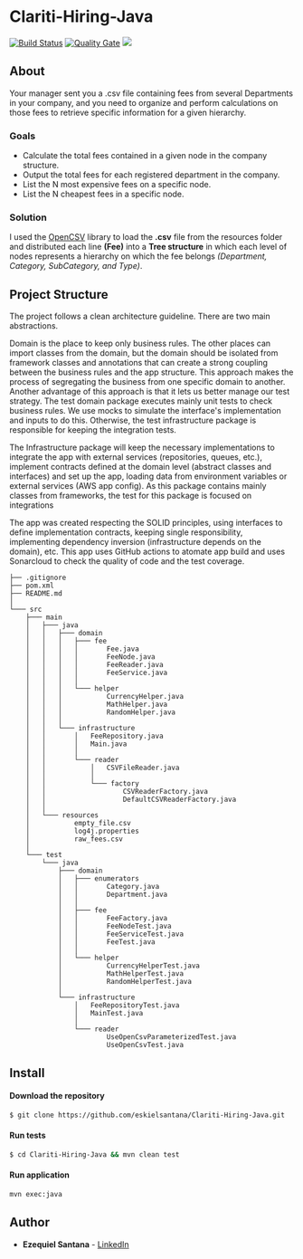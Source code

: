 # Clariti-Hiring-Java

[![Build Status](https://github.com/eskielsantana/Clariti-Hiring-Java/actions/workflows/build.yml/badge.svg)](https://github.com/seu-usuario/seu-repositorio/actions)
[![Quality Gate](https://sonarcloud.io/api/project_badges/measure?project=eskielsantana_Clariti-Hiring-Java&metric=alert_status)](https://sonarcloud.io/dashboard?id=eskielsantana_Clariti-Hiring-Java)
<a href="https://opensource.org/licenses/MIT"><img src="https://img.shields.io/badge/License-MIT-blue.svg"></a>

## About

Your manager sent you a .csv file containing fees from several Departments in your company, 
and you need to organize and perform calculations on those fees to retrieve specific information for a given hierarchy.

### Goals

* Calculate the total fees contained in a given node in the company structure.
* Output the total fees for each registered department in the company.
* List the N most expensive fees on a specific node.
* List the N cheapest fees in a specific node.

### Solution

I used the [OpenCSV](https://mvnrepository.com/artifact/com.opencsv/opencsv) library to load the **.csv** file from the resources folder and distributed each line **(Fee)**
into a **Tree structure** in which each level of nodes represents a hierarchy on which the fee belongs *(Department, Category, SubCategory, and Type)*.

## Project Structure

The project follows a clean architecture guideline. There are two main abstractions.

Domain is the place to keep only business rules. The other places can import classes from the domain, but the domain should be isolated from framework classes and annotations that can create a strong coupling between the business rules and the app structure. This approach makes the process of segregating the business from one specific domain to another. Another advantage of this approach is that it lets us better manage our test strategy. The test domain package executes mainly unit tests to check business rules. We use mocks to simulate the interface's implementation and inputs to do this. Otherwise, the test infrastructure package is responsible for keeping the integration tests.

The Infrastructure package will keep the necessary implementations to integrate the app with external services (repositories, queues, etc.), implement contracts defined at the domain level (abstract classes and interfaces) and set up the app, loading data from environment variables or external services (AWS app config). As this package contains mainly classes from frameworks, the test for this package is focused on integrations

The app was created respecting the SOLID principles, using interfaces to define implementation contracts, keeping single responsibility, implementing dependency inversion (infrastructure depends on the domain), etc. This app uses GitHub actions to atomate app build and uses Sonarcloud to check the quality of code and the test coverage.

```
├── .gitignore
├── pom.xml
├── README.md
│   
└─── src
    ├─── main
    │   ├─── java
    │   │   ├─── domain
    │   │   │   ├─── fee
    │   │   │   │       Fee.java
    │   │   │   │       FeeNode.java
    │   │   │   │       FeeReader.java
    │   │   │   │       FeeService.java
    │   │   │   │
    │   │   │   └─── helper
    │   │   │           CurrencyHelper.java
    │   │   │           MathHelper.java
    │   │   │           RandomHelper.java
    │   │   │
    │   │   └─── infrastructure
    │   │       │   FeeRepository.java
    │   │       │   Main.java
    │   │       │
    │   │       └─── reader
    │   │           │   CSVFileReader.java
    │   │           │
    │   │           └─── factory
    │   │                   CSVReaderFactory.java
    │   │                   DefaultCSVReaderFactory.java
    │   │
    │   └─── resources
    │           empty_file.csv
    │           log4j.properties
    │           raw_fees.csv
    │
    └─── test
        └─── java
            ├─── domain
            │   ├─── enumerators
            │   │       Category.java
            │   │       Department.java
            │   │
            │   ├─── fee
            │   │       FeeFactory.java
            │   │       FeeNodeTest.java
            │   │       FeeServiceTest.java
            │   │       FeeTest.java
            │   │
            │   └─── helper
            │           CurrencyHelperTest.java
            │           MathHelperTest.java
            │           RandomHelperTest.java
            │
            └─── infrastructure
                │   FeeRepositoryTest.java
                │   MainTest.java
                │
                └─── reader
                        UseOpenCsvParameterizedTest.java
                        UseOpenCsvTest.java
```

## Install
#### Download the repository
```sh
$ git clone https://github.com/eskielsantana/Clariti-Hiring-Java.git
```

#### Run tests
```sh
$ cd Clariti-Hiring-Java && mvn clean test
```

#### Run application
```sh
mvn exec:java
```
## Author

* **Ezequiel Santana** - [LinkedIn](https://www.linkedin.com/in/ezequiel-santana/)